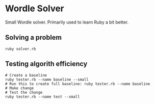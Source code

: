# Wordle Solver

Small Wordle solver. Primarily used to learn Ruby a bit better.

## Solving a problem

```shell
ruby solver.rb
```

## Testing algorith efficiency

```shell
# Create a baseline
ruby tester.rb --name baseline --small
# Run this to create full baseline: ruby tester.rb --name baseline
# Make change
# Test the change 
ruby tester.rb --name test --small
```